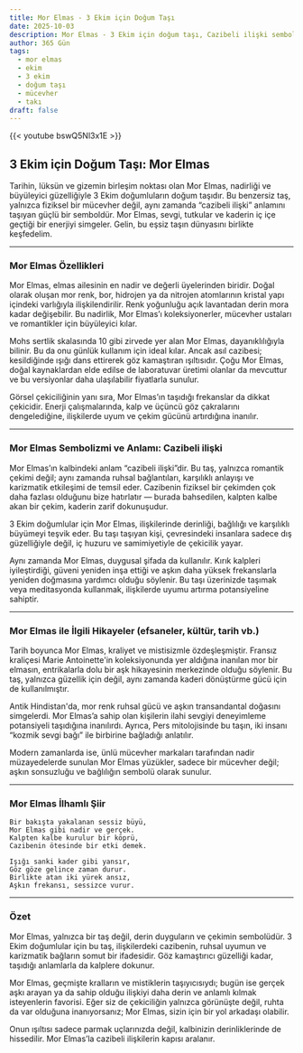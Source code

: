 ```yaml
---
title: Mor Elmas - 3 Ekim için Doğum Taşı
date: 2025-10-03
description: Mor Elmas - 3 Ekim için doğum taşı, Cazibeli ilişki sembolü. Bu özel taşın derin anlamını öğrenin.
author: 365 Gün
tags:
  - mor elmas
  - ekim
  - 3 ekim
  - doğum taşı
  - mücevher
  - takı
draft: false
---
```


{{< youtube bswQ5Nl3x1E >}}


## 3 Ekim için Doğum Taşı: Mor Elmas

Tarihin, lüksün ve gizemin birleşim noktası olan Mor Elmas, nadirliği ve büyüleyici güzelliğiyle 3 Ekim doğumluların doğum taşıdır. Bu benzersiz taş, yalnızca fiziksel bir mücevher değil, aynı zamanda “cazibeli ilişki” anlamını taşıyan güçlü bir semboldür. Mor Elmas, sevgi, tutkular ve kaderin iç içe geçtiği bir enerjiyi simgeler. Gelin, bu eşsiz taşın dünyasını birlikte keşfedelim.

---

### Mor Elmas Özellikleri

Mor Elmas, elmas ailesinin en nadir ve değerli üyelerinden biridir. Doğal olarak oluşan mor renk, bor, hidrojen ya da nitrojen atomlarının kristal yapı içindeki varlığıyla ilişkilendirilir. Renk yoğunluğu açık lavantadan derin mora kadar değişebilir. Bu nadirlik, Mor Elmas’ı koleksiyonerler, mücevher ustaları ve romantikler için büyüleyici kılar.

Mohs sertlik skalasında 10 gibi zirvede yer alan Mor Elmas, dayanıklılığıyla bilinir. Bu da onu günlük kullanım için ideal kılar. Ancak asıl cazibesi; kesildiğinde ışığı dans ettirerek göz kamaştıran ışıltısıdır. Çoğu Mor Elmas, doğal kaynaklardan elde edilse de laboratuvar üretimi olanlar da mevcuttur ve bu versiyonlar daha ulaşılabilir fiyatlarla sunulur.

Görsel çekiciliğinin yanı sıra, Mor Elmas’ın taşıdığı frekanslar da dikkat çekicidir. Enerji çalışmalarında, kalp ve üçüncü göz çakralarını dengelediğine, ilişkilerde uyum ve çekim gücünü artırdığına inanılır.

---

### Mor Elmas Sembolizmi ve Anlamı: Cazibeli ilişki

Mor Elmas’ın kalbindeki anlam “cazibeli ilişki”dir. Bu taş, yalnızca romantik çekimi değil; aynı zamanda ruhsal bağlantıları, karşılıklı anlayışı ve karizmatik etkileşimi de temsil eder. Cazibenin fiziksel bir çekimden çok daha fazlası olduğunu bize hatırlatır — burada bahsedilen, kalpten kalbe akan bir çekim, kaderin zarif dokunuşudur.

3 Ekim doğumlular için Mor Elmas, ilişkilerinde derinliği, bağlılığı ve karşılıklı büyümeyi teşvik eder. Bu taşı taşıyan kişi, çevresindeki insanlara sadece dış güzelliğiyle değil, iç huzuru ve samimiyetiyle de çekicilik yayar.

Aynı zamanda Mor Elmas, duygusal şifada da kullanılır. Kırık kalpleri iyileştirdiği, güveni yeniden inşa ettiği ve aşkın daha yüksek frekanslarla yeniden doğmasına yardımcı olduğu söylenir. Bu taşı üzerinizde taşımak veya meditasyonda kullanmak, ilişkilerde uyumu artırma potansiyeline sahiptir.

---

### Mor Elmas ile İlgili Hikayeler (efsaneler, kültür, tarih vb.)

Tarih boyunca Mor Elmas, kraliyet ve mistisizmle özdeşleşmiştir. Fransız kraliçesi Marie Antoinette'in koleksiyonunda yer aldığına inanılan mor bir elmasın, entrikalarla dolu bir aşk hikayesinin merkezinde olduğu söylenir. Bu taş, yalnızca güzellik için değil, aynı zamanda kaderi dönüştürme gücü için de kullanılmıştır.

Antik Hindistan'da, mor renk ruhsal gücü ve aşkın transandantal doğasını simgelerdi. Mor Elmas’a sahip olan kişilerin ilahi sevgiyi deneyimleme potansiyeli taşıdığına inanılırdı. Ayrıca, Pers mitolojisinde bu taşın, iki insanı “kozmik sevgi bağı” ile birbirine bağladığı anlatılır.

Modern zamanlarda ise, ünlü mücevher markaları tarafından nadir müzayedelerde sunulan Mor Elmas yüzükler, sadece bir mücevher değil; aşkın sonsuzluğu ve bağlılığın sembolü olarak sunulur.

---

### Mor Elmas İlhamlı Şiir

```
Bir bakışta yakalanan sessiz büyü,
Mor Elmas gibi nadir ve gerçek.
Kalpten kalbe kurulur bir köprü,
Cazibenin ötesinde bir etki demek.

Işığı sanki kader gibi yansır,
Göz göze gelince zaman durur.
Birlikte atan iki yürek ansız,
Aşkın frekansı, sessizce vurur.
```

---

### Özet

Mor Elmas, yalnızca bir taş değil, derin duyguların ve çekimin sembolüdür. 3 Ekim doğumlular için bu taş, ilişkilerdeki cazibenin, ruhsal uyumun ve karizmatik bağların somut bir ifadesidir. Göz kamaştırıcı güzelliği kadar, taşıdığı anlamlarla da kalplere dokunur.

Mor Elmas, geçmişte kralların ve mistiklerin taşıyıcısıydı; bugün ise gerçek aşkı arayan ya da sahip olduğu ilişkiyi daha derin ve anlamlı kılmak isteyenlerin favorisi. Eğer siz de çekiciliğin yalnızca görünüşte değil, ruhta da var olduğuna inanıyorsanız; Mor Elmas, sizin için bir yol arkadaşı olabilir.

Onun ışıltısı sadece parmak uçlarınızda değil, kalbinizin derinliklerinde de hissedilir. Mor Elmas’la cazibeli ilişkilerin kapısı aralanır.